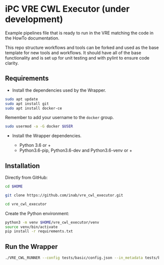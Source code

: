 # iPC VRE CWL Executor (under development)

Example pipelines file that is ready to run in the VRE matching the code in the HowTo documentation.

This repo structure workflows and tools can be forked and used as the base template for new tools and workflows. It should have all of the base functionality and is set up for unit testing and with pylint to ensure code clarity.

## Requirements

* Install the dependencies used by the Wrapper.

```bash
sudo apt update
sudo apt install git
sudo apt install docker-ce
```

Remember to add your username to the `docker` group.

 ```bash
 sudo usermod -a -G docker $USER
 ```
 
* Install the Wrapper dependencies.

    - Python 3.6 or +
    - Python3.6-pip, Python3.6-dev and Python3.6-venv or +
## Installation

Directly from GitHub:

```bash
cd $HOME

git clone https://github.com/inab/vre_cwl_executor.git

cd vre_cwl_executor
```

Create the Python environment:

```bash
python3 -m venv $HOME/vre_cwl_executor/venv
source venv/bin/activate
pip install -r requirements.txt
```

## Run the Wrapper
```bash
./VRE_CWL_RUNNER --config tests/basic/config.json --in_metadata tests/basic/in_metadata.json --out_metadata out_metadata.json --log_file VRE_CWL_RUNNER.log
```

